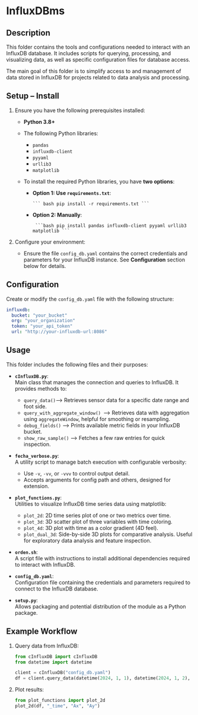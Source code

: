 # InfluxDBms

## Description
This folder contains the tools and configurations needed to interact with an InfluxDB database. It includes scripts for querying, processing, and visualizing data, as well as specific configuration files for database access.

The main goal of this folder is to simplify access to and management of data stored in InfluxDB for projects related to data analysis and processing.

## Setup – Install
1. Ensure you have the following prerequisites installed:
   - **Python 3.8+**
   - The following Python libraries:

      * `pandas`
      * `influxdb-client`
      * `pyyaml`
      * `urllib3`
      * `matplotlib`

   - To install the required Python libraries, you have **two options**:

      - **Option 1: Use `requirements.txt`**: 

            ``` bash pip install -r requirements.txt ```

     - **Option 2: Manually**: 

            ```bash pip install pandas influxdb-client pyyaml urllib3 matplotlib ```

2. Configure your environment:

   * Ensure the file `config_db.yaml` contains the correct credentials and parameters for your InfluxDB instance. See **Configuration** section below for details.


## Configuration

Create or modify the `config_db.yaml` file with the following structure:

```yaml
influxdb:
  bucket: "your_bucket"
  org: "your_organization"
  token: "your_api_token"
  url: "http://your-influxdb-url:8086"
```


## Usage
This folder includes the following files and their purposes:

- **`cInfluxDB.py`**:  
  Main class that manages the connection and queries to InfluxDB. It provides methods to:
  - `query_data()`--> Retrieves sensor data for a specific date range and foot side.
  - `query_with_aggregate_window() `--> Retrieves data with aggregation using `aggregateWindow`, helpful for smoothing or resampling.
  - `debug_fields()` --> Prints available metric fields in your InfluxDB bucket.
  - `show_raw_sample()` --> Fetches a few raw entries for quick inspection.

- **`fecha_verbose.py`**:  
  A utility script to manage batch execution with configurable verbosity:
  * Use `-v`, `-vv`, or `-vvv` to control output detail.
  * Accepts arguments for config path and others, designed for extension.

- **`plot_functions.py`**:  
  Utilities to visualize InfluxDB time series data using matplotlib:
  * `plot_2d`: 2D time series plot of one or two metrics over time.
  * `plot_3d`: 3D scatter plot of three variables with time coloring.
  * `plot_4d`: 3D plot with time as a color gradient (4D feel).
  * `plot_dual_3d`: Side-by-side 3D plots for comparative analysis.
  Useful for exploratory data analysis and feature inspection.

- **`orden.sh`**:  
  A script file with instructions to install additional dependencies required to interact with InfluxDB.

- **`config_db.yaml`**:  
  Configuration file containing the credentials and parameters required to connect to the InfluxDB database.

- **`setup.py`**:  
  Allows packaging and potential distribution of the module as a Python package.


## Example Workflow

1. Query data from InfluxDB:

   ```python
   from cInfluxDB import cInfluxDB
   from datetime import datetime

   client = cInfluxDB("config_db.yaml")
   df = client.query_data(datetime(2024, 1, 1), datetime(2024, 1, 2), qtok="ID123", pie="Right")
   ```

2. Plot results:

   ```python
   from plot_functions import plot_2d
   plot_2d(df, "_time", "Ax", "Ay")
   ```
